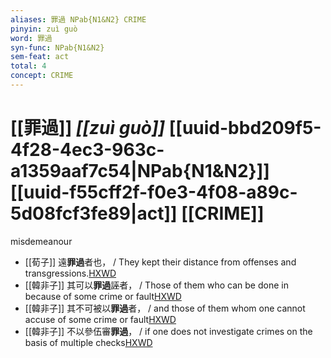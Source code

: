 ```yaml
---
aliases: 罪過 NPab{N1&N2} CRIME
pinyin: zuì guò
word: 罪過
syn-func: NPab{N1&N2}
sem-feat: act
total: 4
concept: CRIME 
---
```

# [[罪過]] *[[zuì guò]]*  [[uuid-bbd209f5-4f28-4ec3-963c-a1359aaf7c54|NPab{N1&N2}]] [[uuid-f55cff2f-f0e3-4f08-a89c-5d08fcf3fe89|act]] [[CRIME]]
misdemeanour
 - [[荀子]] 遠**罪過**者也，
                     / They kept their distance from offenses and transgressions.[HXWD](https://hxwd.org/textview.html?location=KR3a0002_tls_006-13a.7)
 - [[韓非子]] 其可以**罪過**誣者， / Those of them who can be done in because of some crime or fault[HXWD](https://hxwd.org/textview.html?location=KR3c0005_tls_011-16a.2)
 - [[韓非子]] 其不可被以**罪過**者， / and those of them whom one cannot accuse of some crime or fault[HXWD](https://hxwd.org/textview.html?location=KR3c0005_tls_011-16a.4)
 - [[韓非子]] 不以參伍審**罪過**， / if one does not investigate crimes on the basis of multiple checks[HXWD](https://hxwd.org/textview.html?location=KR3c0005_tls_011-34a.3)